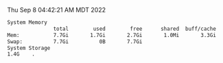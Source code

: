 Thu Sep  8 04:42:21 AM MDT 2022
```bash
System Memory
               total        used        free      shared  buff/cache   available
Mem:           7.7Gi       1.7Gi       2.7Gi       1.0Mi       3.3Gi       5.7Gi
Swap:          7.7Gi          0B       7.7Gi
System Storage
1.4G	.
```
```bash
